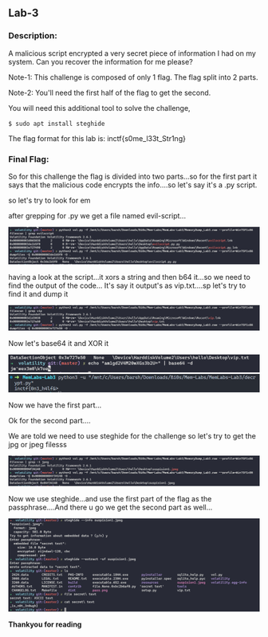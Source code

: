 ## Lab-3

### Description:

A malicious script encrypted a very secret piece of information I had on my system. Can you recover the information for me please?

Note-1: This challenge is composed of only 1 flag. The flag split into 2 parts.

Note-2: You'll need the first half of the flag to get the second.

You will need this additional tool to solve the challenge,

```
$ sudo apt install steghide
```
The flag format for this lab is: inctf{s0me_l33t_Str1ng}

### Final Flag:

So for this challenge the flag is divided into two parts...so for the first part it says that the malicious code encrypts the info....so let's say it's a .py script.

so let's try to look for em

after grepping for .py we get a file named evil-script...

![](images/evilscript.png)

having a look at the script...it xors a string and then b64 it...so we need to find the output of the code...
It's say it output's as vip.txt....sp let's try to find it and dump it

![](images/vip.png)

Now let's base64 it and XOR it

![](images/Base64.png)
![](images/1st%20half%20xor.png)

Now we have the first part...

Ok for the second part....

We are told we need to use steghide for the challenge so let's try to get the jpg or jpeg filesss

![](images/jpeg.png)

Now we use steghide...and use the first part of the flag as the passphrase....And there u go we get the second part as well...

![](images/final.png)

**Thankyou for reading**